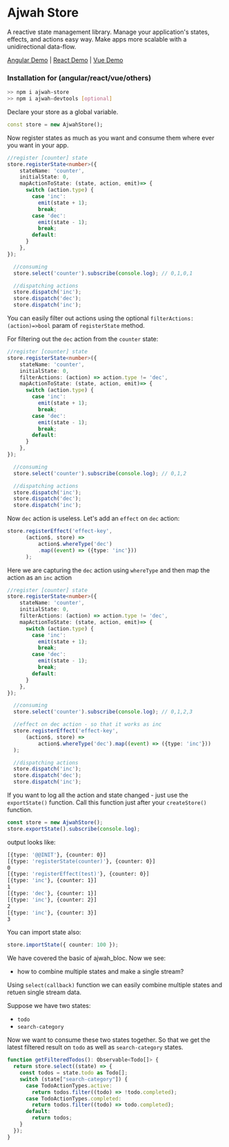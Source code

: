 # Ajwah Store

A reactive state management library. Manage your application's states, effects, and actions easy way. Make apps more scalable with a unidirectional data-flow.

 [Angular Demo](https://stackblitz.com/edit/angular-ajwah-test?file=src%2Fapp%2Fapp.component.ts) | [React Demo](https://stackblitz.com/edit/react-ts-cb9zfa?file=index.tsx) | [Vue Demo](https://stackblitz.com/edit/vue-ajwah-store?file=src%2FApp.vue) 

### Installation for (angular/react/vue/others)

```sh
>> npm i ajwah-store
>> npm i ajwah-devtools [optional]
```

Declare your store as a global variable.

```dart
const store = new AjwahStore();
```

Now register states as much as you want and consume them where ever you want in your app.

```ts
//register [counter] state
store.registerState<number>({
    stateName: 'counter',
    initialState: 0,
    mapActionToState: (state, action, emit)=> {
      switch (action.type) {
        case 'inc':
          emit(state + 1);
          break;
        case 'dec':
          emit(state - 1);
          break;
        default:
      }
    },
});

  //consuming
  store.select('counter').subscribe(console.log); // 0,1,0,1

  //dispatching actions
  store.dispatch('inc');
  store.dispatch('dec');
  store.dispatch('inc');
```

You can easily filter out actions using the optional `filterActions:(action)=>bool` param of `registerState` method.

For filtering out the `dec` action from the `counter` state:

```ts
//register [counter] state
store.registerState<number>({
    stateName: 'counter',
    initialState: 0,
    filterActions: (action) => action.type != 'dec',
    mapActionToState: (state, action, emit)=> {
      switch (action.type) {
        case 'inc':
          emit(state + 1);
          break;
        case 'dec':
          emit(state - 1);
          break;
        default:
      }
    },
});

  //consuming
  store.select('counter').subscribe(console.log); // 0,1,2

  //dispatching actions
  store.dispatch('inc');
  store.dispatch('dec');
  store.dispatch('inc');

```

Now `dec` action is useless. Let's add an `effect` on `dec` action:

```ts
store.registerEffect('effect-key',
      (action$, store) =>
          action$.whereType('dec')
          .map((event) => ({type: 'inc'}))
      );

```

Here we are capturing the `dec` action using `whereType` and then map the action as an `inc` action

```ts
//register [counter] state
store.registerState<number>({
    stateName: 'counter',
    initialState: 0,
    filterActions: (action) => action.type != 'dec',
    mapActionToState: (state, action, emit)=> {
      switch (action.type) {
        case 'inc':
          emit(state + 1);
          break;
        case 'dec':
          emit(state - 1);
          break;
        default:
      }
    },
});

  //consuming
  store.select('counter').subscribe(console.log); // 0,1,2,3

  //effect on dec action - so that it works as inc
  store.registerEffect('effect-key',
      (action$, store) =>
          action$.whereType('dec').map((event) => ({type: 'inc'}))
  );

  //dispatching actions
  store.dispatch('inc');
  store.dispatch('dec');
  store.dispatch('inc');

```

If you want to log all the action and state changed - just use the `exportState()` function. Call this function just after your `createStore()` function.

```ts
const store = new AjwahStore();
store.exportState().subscribe(console.log);
```

output looks like:

```sh
[{type: '@@INIT'}, {counter: 0}]
[{type: 'registerState(counter)'}, {counter: 0}]
0
[{type: 'registerEffect(test)'}, {counter: 0}]
[{type: 'inc'}, {counter: 1}]
1
[{type: 'dec'}, {counter: 1}]
[{type: 'inc'}, {counter: 2}]
2
[{type: 'inc'}, {counter: 3}]
3
```

You can import state also:

```ts
store.importState({ counter: 100 });
```

We have covered the basic of ajwah_bloc. Now we see:

- how to combine multiple states and make a single stream?

Using `select(callback)` function we can easily combine multiple states and retuen single stream data.

Suppose we have two states:

- `todo`
- `search-category`

Now we want to consume these two states together. So that we get the latest filtered result on `todo` as well as `search-category` states.

```ts
function getFilteredTodos(): Observable<Todo[]> {
  return store.select((state) => {
    const todos = state.todo as Todo[];
    switch (state["search-category"]) {
      case TodoActionTypes.active:
        return todos.filter((todo) => !todo.completed);
      case TodoActionTypes.completed:
        return todos.filter((todo) => todo.completed);
      default:
        return todos;
    }
  });
}

```
